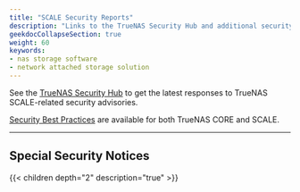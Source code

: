 ```yaml
---
title: "SCALE Security Reports"
description: "Links to the TrueNAS Security Hub and additional security notices about TrueNAS SCALE."
geekdocCollapseSection: true
weight: 60
keywords:
- nas storage software
- network attached storage solution
---
```


See the [TrueNAS Security Hub](https://security.truenas.com/) to get the latest responses to TrueNAS SCALE-related security advisories.

[Security Best Practices](https://www.truenas.com/docs/solutions/optimizations/security/) are available for both TrueNAS CORE and SCALE.

---

## Special Security Notices

{{< children depth="2" description="true" >}}
